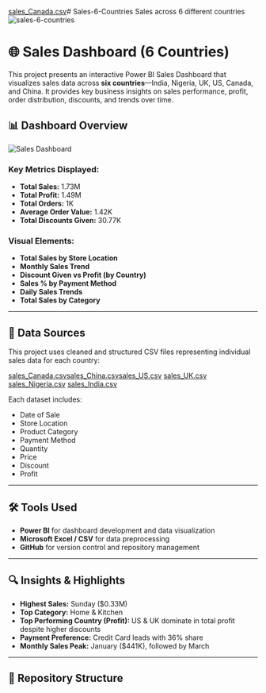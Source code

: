 [sales_Canada.csv](https://github.com/user-attachments/files/20203137/sales_Canada.csv)# Sales-6-Countries
Sales across 6 different countries
![sales-6-countries](https://github.com/user-attachments/assets/bf77681c-4216-4678-9f08-2ff3296007df)

# 🌐 Sales Dashboard (6 Countries)

This project presents an interactive Power BI Sales Dashboard that visualizes sales data across **six countries**—India, Nigeria, UK, US, Canada, and China. It provides key business insights on sales performance, profit, order distribution, discounts, and trends over time.

## 📊 Dashboard Overview

![Sales Dashboard](sales-6-countries.png)

### Key Metrics Displayed:

- **Total Sales:** 1.73M
- **Total Profit:** 1.49M
- **Total Orders:** 1K
- **Average Order Value:** 1.42K
- **Total Discounts Given:** 30.77K

### Visual Elements:

- **Total Sales by Store Location**
- **Monthly Sales Trend**
- **Discount Given vs Profit (by Country)**
- **Sales % by Payment Method**
- **Daily Sales Trends**
- **Total Sales by Category**

---

## 📁 Data Sources

This project uses cleaned and structured CSV files representing individual sales data for each country:




[sales_Canada.csv](https://github.com/user-attachments/files/20203204/sales_Canada.csv)[sales_China.csv](https://github.com/user-attachments/files/20203205/sales_China.csv)[sales_US.csv](https://github.com/user-attachments/files/20203211/sales_US.csv)
[sales_UK.csv](https://github.com/user-attachments/files/20203210/sales_UK.csv)
[sales_Nigeria.csv](https://github.com/user-attachments/files/20203208/sales_Nigeria.csv)
[sales_India.csv](https://github.com/user-attachments/files/20203207/sales_India.csv)


Each dataset includes:
- Date of Sale
- Store Location
- Product Category
- Payment Method
- Quantity
- Price
- Discount
- Profit

---

## 🛠️ Tools Used

- **Power BI** for dashboard development and data visualization
- **Microsoft Excel / CSV** for data preprocessing
- **GitHub** for version control and repository management

---

## 🔍 Insights & Highlights

- **Highest Sales:** Sunday ($0.33M)
- **Top Category:** Home & Kitchen
- **Top Performing Country (Profit):** US & UK dominate in total profit despite higher discounts
- **Payment Preference:** Credit Card leads with 36% share
- **Monthly Sales Peak:** January ($441K), followed by March

---

## 📂 Repository Structure
